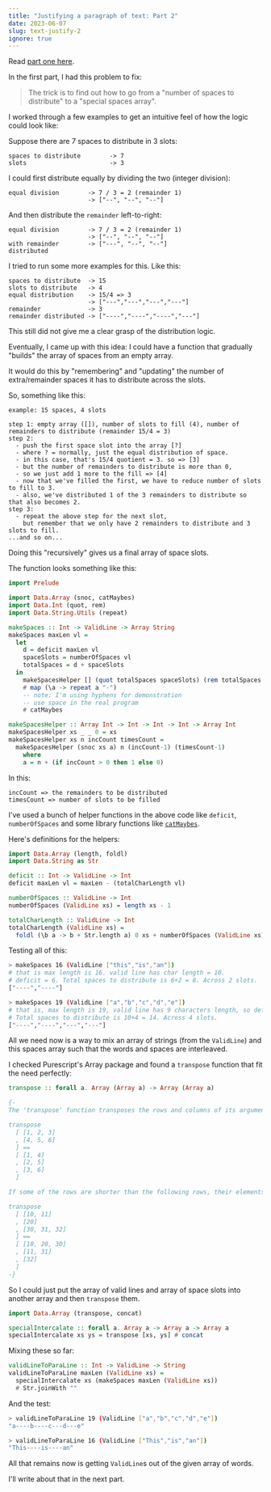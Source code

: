 ```yaml
---
title: "Justifying a paragraph of text: Part 2"
date: 2023-06-07
slug: text-justify-2
ignore: true
---
```


Read [part one here](/text-justify).

In the first part, I had this problem to fix:

> The trick is to find out how to go from a "number of spaces to distribute" to
> a "special spaces array".

I worked through a few examples to get an intuitive feel of how the logic could
look like:

Suppose there are 7 spaces to distribute in 3 slots:

```text
spaces to distribute        -> 7
slots                       -> 3
```

I could first distribute equally by dividing the two (integer division):

```text
equal division        -> 7 / 3 = 2 (remainder 1)
                      -> ["--", "--", "--"]
```

And then distribute the `remainder` left-to-right:

```text
equal division        -> 7 / 3 = 2 (remainder 1)
                      -> ["--", "--", "--"]
with remainder        -> ["---", "--", "--"]
distributed
```

I tried to run some more examples for this. Like this:

```text
spaces to distribute  -> 15
slots to distribute   -> 4
equal distribution    -> 15/4 => 3
                      -> ["---","---","---","---"]
remainder             -> 3
remainder distributed -> ["----","----","----","---"]
```

This still did not give me a clear grasp of the distribution logic.

Eventually, I came up with this idea: I could have a function that gradually
"builds" the array of spaces from an empty array.

It would do this by "remembering" and "updating" the number of extra/remainder
spaces it has to distribute across the slots.

So, something like this:

```text
example: 15 spaces, 4 slots

step 1: empty array ([]), number of slots to fill (4), number of remainders to distribute (remainder 15/4 = 3)
step 2:
  - push the first space slot into the array [?]
  - where ? = normally, just the equal distribution of space.
  - in this case, that's 15/4 quotient = 3. so => [3]
  - but the number of remainders to distribute is more than 0,
  - so we just add 1 more to the fill => [4]
  - now that we've filled the first, we have to reduce number of slots to fill to 3.
  - also, we've distributed 1 of the 3 remainders to distribute so that also becomes 2.
step 3:
  - repeat the above step for the next slot,
    but remember that we only have 2 remainders to distribute and 3 slots to fill.
...and so on...
```

Doing this "recursively" gives us a final array of space slots.

The function looks something like this:

```haskell
import Prelude

import Data.Array (snoc, catMaybes)
import Data.Int (quot, rem)
import Data.String.Utils (repeat)

makeSpaces :: Int -> ValidLine -> Array String
makeSpaces maxLen vl =
  let
    d = deficit maxLen vl
    spaceSlots = numberOfSpaces vl
    totalSpaces = d + spaceSlots
  in
    makeSpacesHelper [] (quot totalSpaces spaceSlots) (rem totalSpaces spaceSlots) spaceSlots
    # map (\a -> repeat a "-")
    -- note: I'm using hyphens for demonstration
    -- use space in the real program
    # catMaybes

makeSpacesHelper :: Array Int -> Int -> Int -> Int -> Array Int
makeSpacesHelper xs _ _ 0 = xs
makeSpacesHelper xs n incCount timesCount =
  makeSpacesHelper (snoc xs a) n (incCount-1) (timesCount-1)
    where
    a = n + (if incCount > 0 then 1 else 0)
```

In this:

```
incCount => the remainders to be distributed
timesCount => number of slots to be filled
```

I've used a bunch of helper functions in the above code like `deficit`,
`numberOfSpaces` and some library functions like [`catMaybes`][catmaybes].

Here's definitions for the helpers:

```haskell
import Data.Array (length, foldl)
import Data.String as Str

deficit :: Int -> ValidLine -> Int
deficit maxLen vl = maxLen - (totalCharLength vl)

numberOfSpaces :: ValidLine -> Int
numberOfSpaces (ValidLine xs) = length xs - 1

totalCharLength :: ValidLine -> Int
totalCharLength (ValidLine xs) =
  foldl (\b a -> b + Str.length a) 0 xs + numberOfSpaces (ValidLine xs)
```

Testing all of this:

```bash
> makeSpaces 16 (ValidLine ["this","is","an"])
# that is max length is 16. valid line has char length = 10.
# deficit = 6. Total spaces to distribute is 6+2 = 8. Across 2 slots.
["----","----"]

> makeSpaces 19 (ValidLine ["a","b","c","d","e"])
# that is, max length is 19, valid line has 9 characters length, so deficit is 10.
# Total spaces to distribute is 10+4 = 14. Across 4 slots.
["----","----","---","---"]
```

All we need now is a way to mix an array of strings (from the `ValidLine`) and
this spaces array such that the words and spaces are interleaved.

I checked Purescript's Array package and found a `transpose` function that fit
the need perfectly:

```haskell
transpose :: forall a. Array (Array a) -> Array (Array a)

{-
The 'transpose' function transposes the rows and columns of its argument. For example,

transpose
  [ [1, 2, 3]
  , [4, 5, 6]
  ] ==
  [ [1, 4]
  , [2, 5]
  , [3, 6]
  ]

If some of the rows are shorter than the following rows, their elements are skipped:

transpose
  [ [10, 11]
  , [20]
  , [30, 31, 32]
  ] ==
  [ [10, 20, 30]
  , [11, 31]
  , [32]
  ]
-}

```

So I could just put the array of valid lines and array of space slots into
another array and then `transpose` them.

```haskell
import Data.Array (transpose, concat)

specialIntercalate :: forall a. Array a -> Array a -> Array a
specialIntercalate xs ys = transpose [xs, ys] # concat
```

Mixing these so far:

```haskell
validLineToParaLine :: Int -> ValidLine -> String
validLineToParaLine maxLen (ValidLine xs) =
  specialIntercalate xs (makeSpaces maxLen (ValidLine xs))
  # Str.joinWith ""
```

And the test:

```bash
> validLineToParaLine 19 (ValidLine ["a","b","c","d","e"])
"a----b----c---d---e"

> validLineToParaLine 16 (ValidLine ["This","is","an"])
"This----is----an"
```

All that remains now is getting `ValidLine`s out of the given array of words.

I'll write about that in the next part.

[catmaybes]: https://pursuit.purescript.org/
